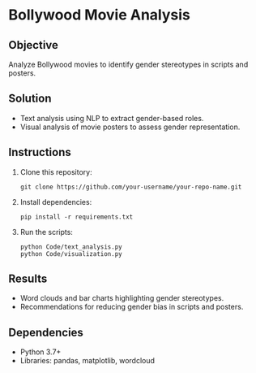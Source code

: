 # Bollywood Movie Analysis
## Objective
Analyze Bollywood movies to identify gender stereotypes in scripts and posters.

## Solution
- Text analysis using NLP to extract gender-based roles.
- Visual analysis of movie posters to assess gender representation.

## Instructions
1. Clone this repository:
   ```
   git clone https://github.com/your-username/your-repo-name.git
   ```
2. Install dependencies:
   ```
   pip install -r requirements.txt
   ```
3. Run the scripts:
   ```
   python Code/text_analysis.py
   python Code/visualization.py
   ```

## Results
- Word clouds and bar charts highlighting gender stereotypes.
- Recommendations for reducing gender bias in scripts and posters.

## Dependencies
- Python 3.7+
- Libraries: pandas, matplotlib, wordcloud
